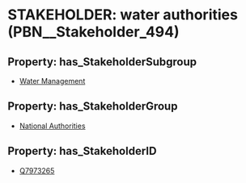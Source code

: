 # STAKEHOLDER: __water authorities__ (PBN__Stakeholder_494)

## Property: has_StakeholderSubgroup

* [Water Management](PBN__StakeholderSubgroup_117)

## Property: has_StakeholderGroup

* [National Authorities](PBN__StakeholderGroup_7)

## Property: has_StakeholderID

* [Q7973265](Q7973265)

